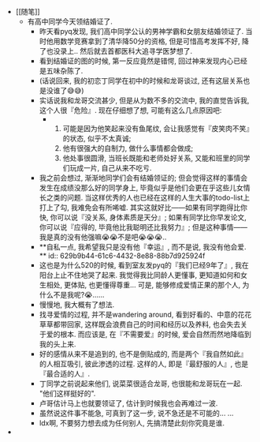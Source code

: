 - [[随笔]]
	- 有高中同学今天领结婚证了.
		- 昨天看pyq发现, 我们高中同学公认的男神学霸和女朋友结婚领证了. 当时他用数学竞赛拿到了清华降50分的资格, 但是可惜高考发挥不好, 降了也没录上.. 然后就去首都医科大追寻学医梦想了.
		- 看到结婚证的图的时候, 第一反应竟然是错愕, 回过神来发现内心已经是五味杂陈了.
		- (话说回来, 我的初恋丁同学在初中的时候和龙哥谈过, 还有这层关系也是没谁了😅😅)
		- 实话说我和龙哥交流甚少, 但是从为数不多的交流中, 我的直觉告诉我, 这个人很『危险』. 现在仔细想了想, 可能有这么几点原因吧:
			- 1. 可能是因为他笑起来没有鱼尾纹, 会让我感觉有『皮笑肉不笑』的状态, 似乎不太真诚;
			  2. 他有很强大的自制力, 做什么事情都会做成;
			  3. 他处事很圆滑, 当班长既能和老师处好关系, 又能和班里的同学们玩成一片, 自己从来不吃亏.
		- 我之前会想过, 渐渐地同学们会有结婚领证的; 但会觉得这样的事情会发生在成绩没那么好的同学身上, 毕竟似乎是他们会更在乎这些儿女情长之类的问题. 当这样优秀的人也已经在这样的人生大事的todo-list上打上了勾, 我难免会有所唏嘘. 其实这就好比——如果有同学跑得比你快, 你可以说『没关系, 身体素质是天分』; 如果有同学比你早发论文, 你可以说『应得的, 毕竟他比我聪明还比我努力』; 但是这种事情——我是真的没有他强嘛😭😭不是吧😭😭😭..
		- **自私一点, 我希望我只是没有他『幸运』, 而不是说, 我没有他会爱. **
		  id:: 629b9b44-61c6-4432-8e88-88b7d925924f
		- 这也是为什么520的时候, 看到室友发pyq的『我们已经9年了』, 我在阳台上止不住地哭了起来. 我觉得我比同龄人更懂事, 更知道如何和女生相处, 更体贴, 也更懂得尊重… 可是, 能够修成爱情正果的那个人, 为什么不是我呢?😭……
		- 慢慢地, 我大概有了想法.
		- 找寻爱情的过程, 并不是wandering around, 看到好看的、中意的花花草草都带回家, 这样既会浪费自己的时间和经历以及养料, 也会失去关于爱的根本. 而应该是, 在『不需要爱』的时候, 爱会自然而然地降临到我的头上来.
		- 好的感情从来不是追到的, 也不是倒贴成的, 而是两个『我自然如此』的人相互吸引, 彼此渗透的过程. 这样的人, 即是『最舒服的人』, 也是『最合适的人』.
		- 丁同学之前说起来他们, 说菜菜很适合龙哥, 也很能和龙哥玩在一起. "他们这样挺好的".
		- 卢哥估计马上也就要领证了,  估计到时候我也会再难过一波.
		- 虽然说这件事不能急, 可真到了这一步, 说不急还是不可能的... ...
		- ldx啊, 不要努力想去成为任何别人, 先搞清楚此刻你究竟是谁.
-